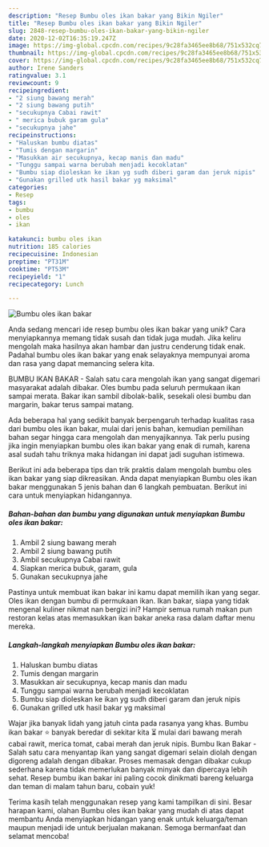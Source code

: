 ```yaml
---
description: "Resep Bumbu oles ikan bakar yang Bikin Ngiler"
title: "Resep Bumbu oles ikan bakar yang Bikin Ngiler"
slug: 2848-resep-bumbu-oles-ikan-bakar-yang-bikin-ngiler
date: 2020-12-02T16:35:19.247Z
image: https://img-global.cpcdn.com/recipes/9c28fa3465ee8b68/751x532cq70/bumbu-oles-ikan-bakar-foto-resep-utama.jpg
thumbnail: https://img-global.cpcdn.com/recipes/9c28fa3465ee8b68/751x532cq70/bumbu-oles-ikan-bakar-foto-resep-utama.jpg
cover: https://img-global.cpcdn.com/recipes/9c28fa3465ee8b68/751x532cq70/bumbu-oles-ikan-bakar-foto-resep-utama.jpg
author: Irene Sanders
ratingvalue: 3.1
reviewcount: 9
recipeingredient:
- "2 siung bawang merah"
- "2 siung bawang putih"
- "secukupnya Cabai rawit"
- " merica bubuk garam gula"
- "secukupnya jahe"
recipeinstructions:
- "Haluskan bumbu diatas"
- "Tumis dengan margarin"
- "Masukkan air secukupnya, kecap manis dan madu"
- "Tunggu sampai warna berubah menjadi kecoklatan"
- "Bumbu siap dioleskan ke ikan yg sudh diberi garam dan jeruk nipis"
- "Gunakan grilled utk hasil bakar yg maksimal"
categories:
- Resep
tags:
- bumbu
- oles
- ikan

katakunci: bumbu oles ikan 
nutrition: 185 calories
recipecuisine: Indonesian
preptime: "PT31M"
cooktime: "PT53M"
recipeyield: "1"
recipecategory: Lunch

---
```



![Bumbu oles ikan bakar](https://img-global.cpcdn.com/recipes/9c28fa3465ee8b68/751x532cq70/bumbu-oles-ikan-bakar-foto-resep-utama.jpg)

Anda sedang mencari ide resep bumbu oles ikan bakar yang unik? Cara menyiapkannya memang tidak susah dan tidak juga mudah. Jika keliru mengolah maka hasilnya akan hambar dan justru cenderung tidak enak. Padahal bumbu oles ikan bakar yang enak selayaknya mempunyai aroma dan rasa yang dapat memancing selera kita.

BUMBU IKAN BAKAR - Salah satu cara mengolah ikan yang sangat digemari masyarakat adalah dibakar. Oles bumbu pada seluruh permukaan ikan sampai merata. Bakar ikan sambil dibolak-balik, sesekali olesi bumbu dan margarin, bakar terus sampai matang.

Ada beberapa hal yang sedikit banyak berpengaruh terhadap kualitas rasa dari bumbu oles ikan bakar, mulai dari jenis bahan, kemudian pemilihan bahan segar hingga cara mengolah dan menyajikannya. Tak perlu pusing jika ingin menyiapkan bumbu oles ikan bakar yang enak di rumah, karena asal sudah tahu triknya maka hidangan ini dapat jadi suguhan istimewa.


Berikut ini ada beberapa tips dan trik praktis dalam mengolah bumbu oles ikan bakar yang siap dikreasikan. Anda dapat menyiapkan Bumbu oles ikan bakar menggunakan 5 jenis bahan dan 6 langkah pembuatan. Berikut ini cara untuk menyiapkan hidangannya.

<!--inarticleads1-->

##### Bahan-bahan dan bumbu yang digunakan untuk menyiapkan Bumbu oles ikan bakar:

1. Ambil 2 siung bawang merah
1. Ambil 2 siung bawang putih
1. Ambil secukupnya Cabai rawit
1. Siapkan  merica bubuk, garam, gula
1. Gunakan secukupnya jahe


Pastinya untuk membuat ikan bakar ini kamu dapat memilih ikan yang segar. Oles ikan dengan bumbu di permukaan ikan. Ikan bakar, siapa yang tidak mengenal kuliner nikmat nan bergizi ini? Hampir semua rumah makan pun restoran kelas atas memasukkan ikan bakar aneka rasa dalam daftar menu mereka. 

<!--inarticleads2-->

##### Langkah-langkah menyiapkan Bumbu oles ikan bakar:

1. Haluskan bumbu diatas
1. Tumis dengan margarin
1. Masukkan air secukupnya, kecap manis dan madu
1. Tunggu sampai warna berubah menjadi kecoklatan
1. Bumbu siap dioleskan ke ikan yg sudh diberi garam dan jeruk nipis
1. Gunakan grilled utk hasil bakar yg maksimal


Wajar jika banyak lidah yang jatuh cinta pada rasanya yang khas. Bumbu ikan bakar ⭐ banyak beredar di sekitar kita ⏳ mulai dari bawang merah cabai rawit, merica tomat, cabai merah dan jeruk nipis. Bumbu Ikan Bakar - Salah satu cara menyantap ikan yang sangat digemari selain diolah dengan digoreng adalah dengan dibakar. Proses memasak dengan dibakar cukup sederhana karena tidak memerlukan banyak minyak dan dipercaya lebih sehat. Resep bumbu ikan bakar ini paling cocok dinikmati bareng keluarga dan teman di malam tahun baru, cobain yuk! 

Terima kasih telah menggunakan resep yang kami tampilkan di sini. Besar harapan kami, olahan Bumbu oles ikan bakar yang mudah di atas dapat membantu Anda menyiapkan hidangan yang enak untuk keluarga/teman maupun menjadi ide untuk berjualan makanan. Semoga bermanfaat dan selamat mencoba!
